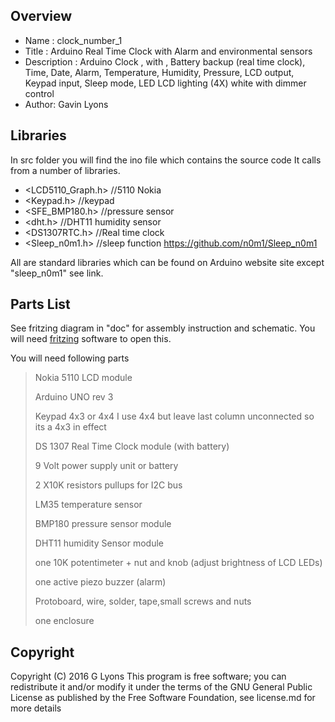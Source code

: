 Overview
--------------------
* Name : clock_number_1
* Title : Arduino Real Time Clock with Alarm and environmental sensors
* Description : Arduino Clock , with , Battery backup (real time clock), Time, Date, Alarm, Temperature, Humidity, Pressure, LCD output, Keypad input, Sleep mode, LED LCD lighting (4X) white with dimmer control
* Author: Gavin Lyons


Libraries
------------------------

In src folder you will find the ino file which contains the source code 
It calls from a number of libraries.

* <LCD5110_Graph.h> //5110 Nokia
* <Keypad.h> //keypad
* <SFE_BMP180.h> //pressure sensor
* <dht.h> //DHT11 humidity sensor
* <DS1307RTC.h> //Real time clock
* <Sleep_n0m1.h> //sleep function https://github.com/n0m1/Sleep_n0m1

All are standard libraries which can be found on Arduino website site except "sleep_n0m1" see link.

Parts List
------------------------------
See fritzing diagram in "doc" for assembly instruction and schematic. 
You will need [fritzing](https://en.wikipedia.org/wiki/Fritzing) software to open this.

You will need following parts

>Nokia 5110 LCD module
>
>Arduino UNO rev 3
>
>Keypad 4x3 or 4x4 I use 4x4 but leave last column unconnected so its a 4x3 in effect
>
>DS 1307 Real Time Clock module (with battery)
>
>9 Volt power supply unit or battery
>
>2 X10K resistors pullups for I2C bus
>
>LM35 temperature sensor
>
>BMP180 pressure sensor module
>
>DHT11 humidity Sensor module
>
>one 10K potentimeter + nut and knob (adjust brightness of LCD LEDs)
>
>one active piezo buzzer (alarm)
>
>Protoboard, wire, solder, tape,small screws and nuts
>
>one enclosure 

Copyright
-------------------------------

Copyright (C) 2016 G Lyons This program is free software; you can redistribute it and/or modify it under the terms of the GNU General Public License as published by the Free Software Foundation, see license.md for more details

